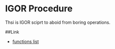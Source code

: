 IGOR Procedure
====

Thsi is IGOR sciprt to aboid from boring operations.

##Link
- [functions list](doc/functionsList.md)

